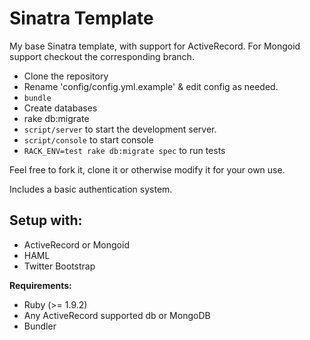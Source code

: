 Sinatra Template
================

My base Sinatra template, with support for ActiveRecord.
For Mongoid support checkout the corresponding branch.

* Clone the repository
* Rename 'config/config.yml.example' & edit config as needed.
* `bundle`
* Create databases
* rake db:migrate
* `script/server` to start the development server.
* `script/console` to start console
* `RACK_ENV=test rake db:migrate spec` to run tests

Feel free to fork it, clone it or otherwise modify it for your own use.

Includes a basic authentication system.

Setup with:
------
* ActiveRecord or Mongoid
* HAML
* Twitter Bootstrap

__Requirements:__

* Ruby (>= 1.9.2)
* Any ActiveRecord supported db or MongoDB
* Bundler
